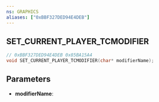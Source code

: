```yaml
---
ns: GRAPHICS
aliases: ["0xBBF327DED94E4DEB"]
---
```

## SET_CURRENT_PLAYER_TCMODIFIER

```c
// 0xBBF327DED94E4DEB 0x85BA15A4
void SET_CURRENT_PLAYER_TCMODIFIER(char* modifierName);
```


## Parameters
* **modifierName**: 

